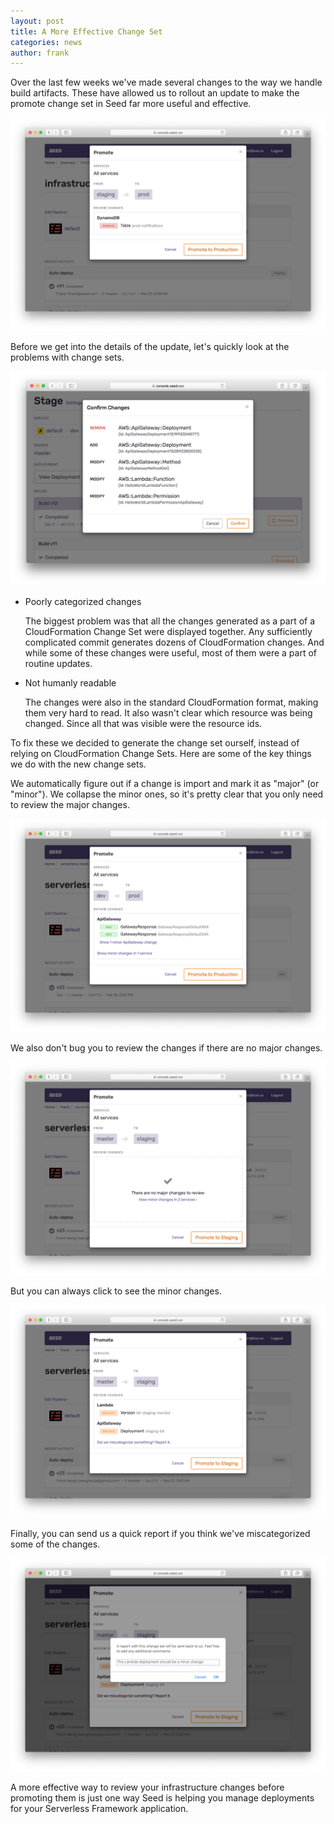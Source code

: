 ```yaml
---
layout: post
title: A More Effective Change Set
categories: news
author: frank
---
```


Over the last few weeks we've made several changes to the way we handle build artifacts. These have allowed us to rollout an update to make the promote change set in Seed far more useful and effective.

![Seed promote change set](/assets/blog/a-more-effective-change-set/seed-promote-change-set.png)

Before we get into the details of the update, let's quickly look at the problems with change sets.

![Old Change Set](/assets/blog/a-more-effective-change-set/old-change-set.png)

- Poorly categorized changes

  The biggest problem was that all the changes generated as a part of a CloudFormation Change Set were displayed together. Any sufficiently complicated commit generates dozens of CloudFormation changes. And while some of these changes were useful, most of them were a part of routine updates.

- Not humanly readable

  The changes were also in the standard CloudFormation format, making them very hard to read. It also wasn't clear which resource was being changed. Since all that was visible were the resource ids.

To fix these we decided to generate the change set ourself, instead of relying on CloudFormation Change Sets. Here are some of the key things we do with the new change sets.

We automatically figure out if a change is import and mark it as "major" (or "minor"). We collapse the minor ones, so it's pretty clear that you only need to review the major changes.

![Major Change Set](/assets/blog/a-more-effective-change-set/major-change-set.png)

We also don't bug you to review the changes if there are no major changes.

![No major changes Change Set](/assets/blog/a-more-effective-change-set/no-major-changes-change-set.png)

But you can always click to see the minor changes.

![View minor changes Change Set](/assets/blog/a-more-effective-change-set/view-minor-changes-change-set.png)

Finally, you can send us a quick report if you think we've miscategorized some of the changes.

![Report Change Set](/assets/blog/a-more-effective-change-set/report-change-set.png)

A more effective way to review your infrastructure changes before promoting them is just one way Seed is helping you manage deployments for your Serverless Framework application.
